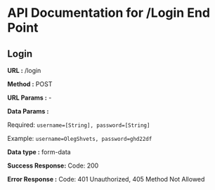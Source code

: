 # API Documentation for /Login End Point

## Login

**URL :** /login

**Method :** POST

**URL Params :** -

**Data Params :** 

Required: `username=[String], password=[String]`

Example: `username=OlegShvets, password=ghd22df`

**Data type :** form-data

**Success Response:** Code: 200

**Error Response :** Code: 401 Unauthorized, 405 Method Not Allowed